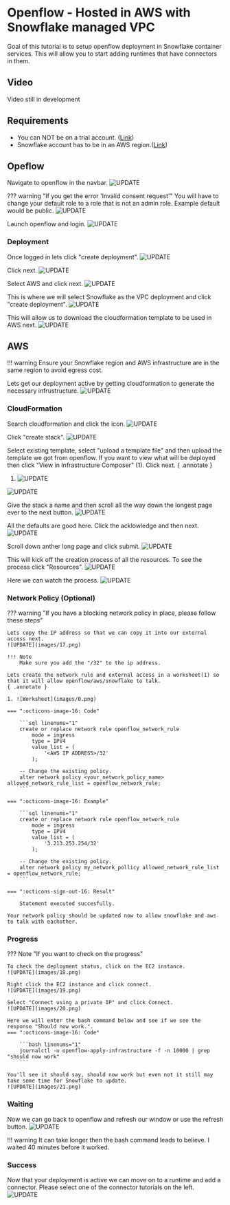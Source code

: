 # Openflow - Hosted in AWS with Snowflake managed VPC
Goal of this tutorial is to setup openflow deployment in Snowflake container services. This will allow you to start adding runtimes that have connectors in them.

## Video
Video still in development

## Requirements 
- You can NOT be on a trial account. ([Link](https://docs.snowflake.com/en/developer-guide/snowpark-container-services/overview))
- Snowflake account has to be in an AWS region.([Link](https://docs.snowflake.com/en/developer-guide/snowpark-container-services/overview#available-regions))

## Opeflow
Navigate to openflow in the navbar.
![UPDATE](images/01.png)

??? warning "If you get the error 'Invalid consent request'"
    You will have to change your default role to a role that is not an admin role. Example default would be public.
    ![UPDATE](images/00.png)


Launch openflow and login.
![UPDATE](images/02.png)

### Deployment
Once logged in lets click "create deployment".
![UPDATE](images/03.png)

Click next.
![UPDATE](images/04.png)

Select AWS and click next.
![UPDATE](images/05.png)

This is where we will select Snowflake as the VPC deployment and click "create deployment".
![UPDATE](images/06.png)

This will allow us to download the cloudformation template to be used in AWS next.
![UPDATE](images/07.png)

## AWS
!!! warning
    Ensure your Snowflake region and AWS infrastructure are in the same region to avoid egress cost.

Lets get our deployment active by getting cloudformation to generate the necessary infrustructure.
![UPDATE](images/07.png)

### CloudFormation
Search cloudformation and click the icon.
![UPDATE](images/08.png)

Click "create stack".
![UPDATE](images/09.png)

Select existing template, select "upload a template file" and then upload the template we got from openflow. If you want to view what will be deployed then click "View in Infrastructure Composer" (1). Click next.
{ .annotate }

1. ![UPDATE](images/11.png)

![UPDATE](images/10.png)

Give the stack a name and then scroll all the way down the longest page ever to the next button.
![UPDATE](images/12.png)

All the defaults are good here. Click the acklowledge and then next.
![UPDATE](images/13.png)

Scroll down anther long page and click submit.
![UPDATE](images/14.png)

This will kick off the creation process of all the resources. To see the process click "Resources".
![UPDATE](images/15.png)

Here we can watch the process.
![UPDATE](images/16.png)

### Network Policy (Optional)
??? warning "If you have a blocking network policy in place, please follow these steps"

    Lets copy the IP address so that we can copy it into our external access next.
    ![UPDATE](images/17.png)

    !!! Note
        Make sure you add the "/32" to the ip address.

    Lets create the network rule and external access in a worksheet(1) so that it will allow openflow/aws/snowflake to talk.
    { .annotate }

    1. ![Worksheet](images/0.png)

    === ":octicons-image-16: Code"

        ```sql linenums="1"
        create or replace network rule openflow_network_rule
            mode = ingress
            type = IPV4
            value_list = (
                '<AWS IP ADDRESS>/32'
            );

        -- Change the existing policy.
        alter network policy <your_network_policy_name> allowed_network_rule_list = openflow_network_rule;
        ```

    === ":octicons-image-16: Example"

        ```sql linenums="1"
        create or replace network rule openflow_network_rule
            mode = ingress
            type = IPV4
            value_list = (
                '3.213.253.254/32'
            );

        -- Change the existing policy.
        alter network policy my_network_pollicy allowed_network_rule_list = openflow_network_rule;
        ```

    === ":octicons-sign-out-16: Result"

        Statement executed succesfully.

    Your network policy should be updated now to allow snowflake and aws to talk with eachother.

    
### Progress
??? Note "If you want to check on the progress"

    To check the deployment status, click on the EC2 instance.
    ![UPDATE](images/18.png)

    Right click the EC2 instance and click connect.
    ![UPDATE](images/19.png)

    Select "Connect using a private IP" and click Connect.
    ![UPDATE](images/20.png)

    Here we will enter the bash command below and see if we see the response "Should now work.".
    === ":octicons-image-16: Code"

        ```bash linenums="1"
        journalctl -u openflow-apply-infrastructure -f -n 10000 | grep "should now work"
        ```

    You'll see it should say, should now work but even not it still may take some time for Snowflake to update. 
    ![UPDATE](images/21.png)

### Waiting
Now we can go back to openflow and refresh our window or use the refresh button.
![UPDATE](images/22.png)

!!! warning
    It can take longer then the bash command leads to believe. I waited 40 minutes before it worked.


### Success
Now that your deployment is active we can move on to a runtime and add a connector. Please select one of the connector tutorials on the left.
![UPDATE](images/23.png)
